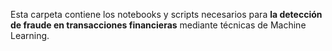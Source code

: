 Esta carpeta contiene los notebooks y scripts necesarios para **la detección de fraude en transacciones financieras** mediante técnicas de Machine Learning.
